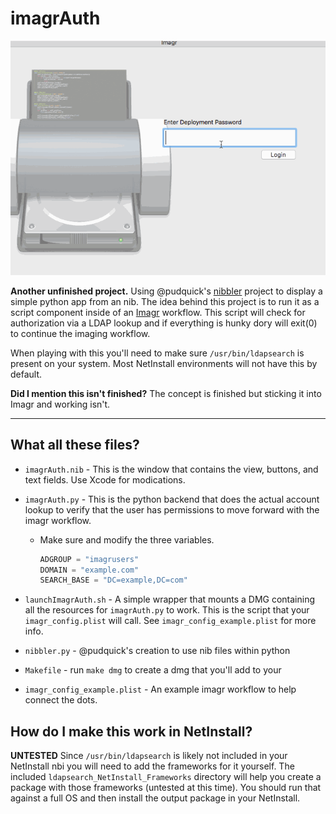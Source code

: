 # imagrAuth

![example_gif](/resources/imagrAuth.gif)

**Another unfinished project.** Using @pudquick's [nibbler](https://gist.github.com/pudquick/f27efd1ddcbf57be0d14031a5e692015) project to display a simple python app from an nib. The idea behind this project is to run it as a script component inside of an [Imagr](https://github.com/grahamgilbert/imagr) workflow. This script will check for authorization via a LDAP lookup and if everything is hunky dory will exit(0) to continue the imaging workflow.

When playing with this you'll need to make sure `/usr/bin/ldapsearch` is present on your system. Most NetInstall environments will not have this by default.

**Did I mention this isn't finished?** The concept is finished but sticking it into Imagr and working isn't.


---

## What all these files?

* `imagrAuth.nib` - This is the window that contains the view, buttons, and text fields. Use Xcode for modications.
* `imagrAuth.py` - This is the python backend that does the actual account lookup to verify that the user has permissions to move forward with the imagr workflow.
    * Make sure and modify the three variables.
    
        ```python
        ADGROUP = "imagrusers"
        DOMAIN = "example.com"
        SEARCH_BASE = "DC=example,DC=com"
        ```

* `launchImagrAuth.sh` - A simple wrapper that mounts a DMG containing all the resources for `imagrAuth.py` to work. This is the script that your `imagr_config.plist` will call. See `imagr_config_example.plist` for more info.
* `nibbler.py` - @pudquick's creation to use nib files within python
* `Makefile` - run `make dmg` to create a dmg that you'll add to your 
* `imagr_config_example.plist` - An example imagr workflow to help connect the dots.

## How do I make this work in NetInstall?

**UNTESTED** Since `/usr/bin/ldapsearch` is likely not included in your NetInstall nbi you will need to add the frameworks for it yourself. The included `ldapsearch_NetInstall_Frameworks` directory will help you create a package with those frameworks (untested at this time). You should run that against a full OS and then install the output package in your NetInstall.
